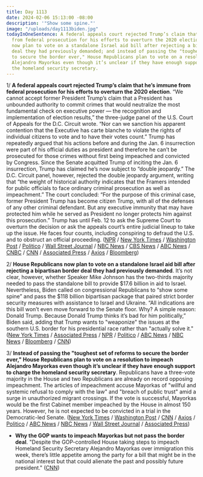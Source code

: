 ```yaml
---
title: Day 1113
date: 2024-02-06 15:13:00 -08:00
description: '"Show some spine."'
image: "/uploads/day1113biden.jpg"
todayInOneSentence: A federal appeals court rejected Trump’s claim that he’s immune
  from federal prosecution for his efforts to overturn the 2020 election; House Republicans
  now plan to vote on a standalone Israel aid bill after rejecting a bipartisan border
  deal they had previously demanded; and instead of passing the "toughest set of reforms
  to secure the border ever," House Republicans plan to vote on a resolution to impeach
  Alejandro Mayorkas even though it’s unclear if they have enough support to charge
  the homeland security secretary.
---
```


1/ **A federal appeals court rejected Trump’s claim that he’s immune from federal prosecution for his efforts to overturn the 2020 election**. “We cannot accept former President Trump’s claim that a President has unbounded authority to commit crimes that would neutralize the most fundamental check on executive power — the recognition and implementation of election results,” the three-judge panel of the U.S. Court of Appeals for the D.C. Circuit wrote. “Nor can we sanction his apparent contention that the Executive has carte blanche to violate the rights of individual citizens to vote and to have their votes count.” Trump has repeatedly argued that his actions before and during the Jan. 6 insurrection were part of his official duties as president and therefore he can’t be prosecuted for those crimes without first being impeached and convicted by Congress. Since the Senate acquitted Trump of inciting the Jan. 6 insurrection, Trump has claimed he’s now subject to “double jeopardy.” The D.C. Circuit panel, however, rejected the double jeopardy argument, writing that “the weight of historical authority indicates that the Framers intended for public officials to face ordinary criminal prosecution as well as impeachment.” The court concluded: “For the purpose of this criminal case, former President Trump has become citizen Trump, with all of the defenses of any other criminal defendant. But any executive immunity that may have protected him while he served as President no longer protects him against this prosecution.” Trump has until Feb. 12 to ask the Supreme Court to overturn the decision or ask the appeals court’s entire judicial lineup to take up the issue. He faces four counts, including conspiring to defraud the U.S. and to obstruct an official proceeding. ([NPR](https://www.npr.org/2024/02/06/1223904739/trump-immunity-ruling) / [New York Times](https://www.nytimes.com/2024/02/06/us/politics/trump-immunity-appeals-court.html) / [Washington Post](https://www.washingtonpost.com/dc-md-va/2024/02/06/trump-jan-6-immunity-appeal-denied/) / [Politico](https://www.politico.com/news/2024/02/06/trump-is-not-immune-from-prosecution-for-bid-to-subvert-the-2020-election-appeals-court-rules-00139832) / [Wall Street Journal](https://www.wsj.com/us-news/law/appeals-court-rejects-trumps-immunity-claim-0ef2d636?mod=hp_lead_pos2) / [NBC News](https://www.nbcnews.com/politics/supreme-court/appeals-court-rules-trump-presidential-immunity-2020-election-interfer-rcna133234) / [CBS News](https://www.cbsnews.com/news/trump-immunity-appeals-court-2020-election-case/) / [ABC News](https://abcnews.go.com/Politics/appeals-court-rejects-trumps-immunity-claim-federal-election/story?id=106380940) / [CNBC](https://www.cnbc.com/2024/02/06/trump-election-case-appeals-court-denies-ex-president-immunity.html) / [CNN](https://www.cnn.com/politics/live-news/trump-court-ruling-immunity-election-subversion-prosecution/index.html) / [Associated Press](https://apnews.com/article/trump-capitol-riot-presidential-immunity-appeal-46c2d7fc7807cd3262764d35e47f390e) / [Axios](https://www.axios.com/2024/02/06/trump-immunity-appeal-dc-circuit) / [Bloomberg](https://www.bloomberg.com/news/articles/2024-02-06/is-trump-going-on-trial-what-to-know-after-court-rejected-immunity-claim?srnd=premium&sref=MIBMEEoj))

2/ **House Republicans now plan to vote on a standalone Israel aid bill after rejecting a bipartisan border deal they had previously demanded**. It’s not clear, however, whether Speaker Mike Johnson has the two-thirds majority needed to pass the standalone bill to provide $17.6 billion in aid to Israel. Nevertheless, Biden called on congressional Republicans to “show some spine” and pass the $118 billion bipartisan package that paired strict border security measures with assistance to Israel and Ukraine. “All indications are this bill won’t even move forward to the Senate floor. Why? A simple reason: Donald Trump. Because Donald Trump thinks it’s bad for him politically,” Biden said, adding that Trump wants to "weaponize" the issues at the southern U.S. border for his presidential race rather than "actually solve it." ([New York Times](https://www.nytimes.com/live/2024/02/06/us/biden-border-funding) / [Associated Press](https://apnews.com/article/congress-border-security-bill-ukraine-b386eae0c4947497da931870dbcb28a0) / [NPR](https://www.npr.org/2024/02/06/1229554330/biden-trump-border-ukraine-congress?ft=nprml&f=1014) / [Politico](https://www.politico.com/live-updates/2024/02/06/congress/dems-israel-position-house-standalone-aid-00139835) / [ABC News](https://abcnews.go.com/Politics/biden-blames-trump-border-deal-now-teetering-collapse/story?id=106990958) / [NBC News](https://www.nbcnews.com/politics/white-house/biden-urge-congress-pass-bipartisan-border-security-bill-republicans-n-rcna137483) / [Bloomberg](https://www.bloomberg.com/news/articles/2024-02-06/biden-pins-border-bill-failure-on-trump-leaving-ukraine-hanging?srnd=premium&sref=MIBMEEoj) / [CNN](https://www.cnn.com/2024/02/06/politics/republican-opposition-senate-border-bill/index.html))

3/ **Instead of passing the "toughest set of reforms to secure the border ever," House Republicans plan to vote on a resolution to impeach Alejandro Mayorkas even though it’s unclear if they have enough support to charge the homeland security secretary**. Republicans have a three-vote majority in the House and two Republicans are already on record opposing impeachment. The articles of impeachment accuse Mayorkas of "willful and systemic refusal to comply with the law" and "breach of public trust" amid a surge in unauthorized migrant crossings. If the vote is successful, Mayorkas would be the first Cabinet member impeached by the House in almost 150 years. However, he is not expected to be convicted in a trial in the Democratic-led Senate. ([New York Times](https://www.nytimes.com/live/2024/02/06/us/mayorkas-impeachment#alejandro-mayorkas-impeachment) / [Washington Post](https://www.washingtonpost.com/politics/2024/02/06/mayorkas-impeachment-biden-border-deal/) / [CNN](https://www.cnn.com/politics/live-news/border-bill-mayorkas-impeachment-vote/index.html) / [Axios](https://www.axios.com/2024/02/06/mayorkas-impeachment-vote-house-republicans) / [Politico](https://www.politico.com/live-updates/2024/02/06/congress/mayorkas-impeachment-on-the-rocks-00139829) / [ABC News](https://abcnews.go.com/Politics/house-vote-gop-led-push-impeach-dhs-secretary/story?id=106967588) / [NBC News](https://www.nbcnews.com/politics/congress/house-republicans-hold-vote-impeach-dhs-secretary-alejandro-mayorkas-rcna137327) / [Wall Street Journal](https://www.wsj.com/politics/house-vote-mayorkas-impeachment-ef19c9c2?mod=hp_lead_pos10) / [Associated Press](https://apnews.com/article/house-republicans-impeach-homeland-security-secretary-mayorkas-8209736501ed4fe12e4b164443d6a8a9))

* **Why the GOP wants to impeach Mayorkas but not pass the border deal**. "Despite the GOP-controlled House taking steps to impeach Homeland Security Secretary Alejandro Mayorkas over immigration this week, there’s little appetite among the party for a bill that might be in the national interest but that could alienate the past and possibly future president." ([CNN](https://www.cnn.com/2024/02/06/politics/trump-republicans-immigration/index.html))
